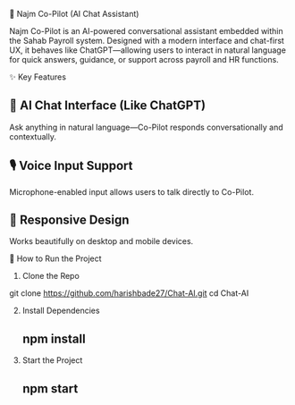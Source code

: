 🤖 Najm Co-Pilot (AI Chat Assistant)

Najm Co-Pilot is an AI-powered conversational assistant embedded within the Sahab Payroll system. Designed with a modern interface and chat-first UX, it behaves like ChatGPT—allowing users to interact in natural language for quick answers, guidance, or support across payroll and HR functions.


✨ Key Features
## 💬 AI Chat Interface (Like ChatGPT)
Ask anything in natural language—Co-Pilot responds conversationally and contextually.

## 🎙️ Voice Input Support
Microphone-enabled input allows users to talk directly to Co-Pilot.

## 📱 Responsive Design
Works beautifully on desktop and mobile devices.


🚀 How to Run the Project
1. Clone the Repo

git clone https://github.com/harishbade27/Chat-AI.git
cd Chat-AI

2. Install Dependencies
    ## npm install

3. Start the Project
    ## npm start


